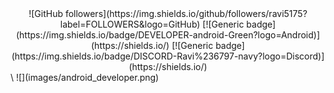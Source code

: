 <div align="center">
![GitHub followers](https://img.shields.io/github/followers/ravi5175?label=FOLLOWERS&logo=GitHub)
[![Generic badge](https://img.shields.io/badge/DEVELOPER-android-Green?logo=Android)](https://shields.io/)
[![Generic badge](https://img.shields.io/badge/DISCORD-Ravi%236797-navy?logo=Discord)](https://shields.io/)
</div>\
![](images/android_developer.png)

